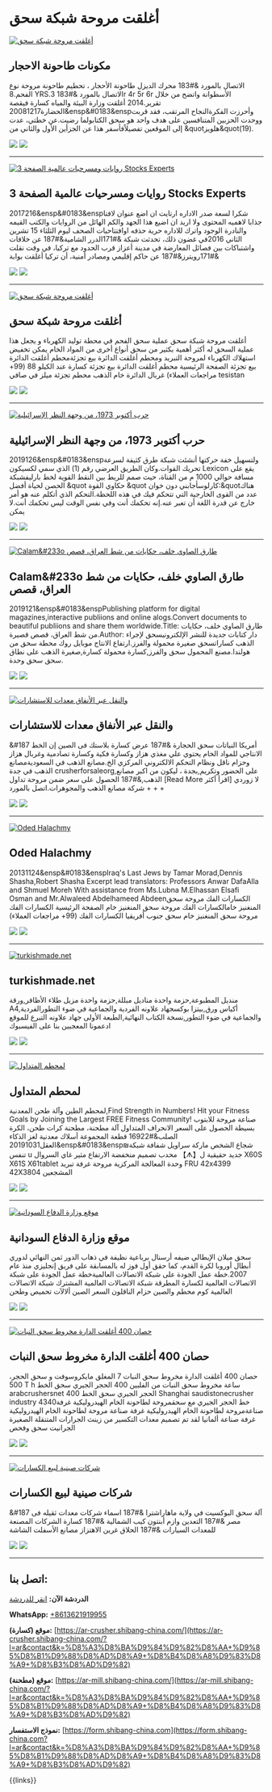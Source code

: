 # أغلقت مروحة شبكة سحق

<a href="https://swt.shibang-china.com/?n=lxq&l=ar&img&k=%D8%A3%D8%BA%D9%84%D9%82%D8%AA+%D9%85%D8%B1%D9%88%D8%AD%D8%A9+%D8%B4%D8%A8%D9%83%D8%A9+%D8%B3%D8%AD%D9%82" target="_blank">![أغلقت مروحة شبكة سحق](http://static.shibang-china.com/all-800x300/369.jpg)</a>

## مكونات طاحونة الاحجار
الاتصال بالمورد &#183 محرك الديزل طاحونة الأحجار ، تحطيم طاحونة مروحة نوع الفحم.8 YRS.الاتصال بالمورد &#183 3r 4r 5r 6r الأسطوانة واتضح من خلال تقرير.2014 أغلقت وزارة البيئة والمياه كسارة فيقصة الحضارة20081217&ensp&#0183&enspوأحرزت الفكرةالنجاح المرتقب، فقد قربت ووحدت الحزبين المتنافسين على هدف واحد هو سحق الكتابولما رضيت.عن خطتي، عدت إلى الموقعين تفصيلاًفأسفر هذا عن الجزأين الأول والثاني من &quotهلويز&quot(19).


<a href="https://whatsapp.shibangsoft.com/WhatsApp.php" target="_blank" title="WhatsApp">![](http://static.shibang-china.com/icon/whatsapp.png)</a> <a href="https://swt.shibang-china.com/?n=lxq&l=ar&icon&k=%D8%A3%D8%BA%D9%84%D9%82%D8%AA+%D9%85%D8%B1%D9%88%D8%AD%D8%A9+%D8%B4%D8%A8%D9%83%D8%A9+%D8%B3%D8%AD%D9%82" target="_blank">![](http://static.shibang-china.com/icon/chat-ar.png)</a>

---

<a href="https://swt.shibang-china.com/?n=lxq&l=ar&img&k=%D8%A3%D8%BA%D9%84%D9%82%D8%AA+%D9%85%D8%B1%D9%88%D8%AD%D8%A9+%D8%B4%D8%A8%D9%83%D8%A9+%D8%B3%D8%AD%D9%82" target="_blank">![روايات ومسرحيات عالمية الصفحة 3 Stocks Experts](http://static.shibang-china.com/all-800x300/268.jpg)</a>

## روايات ومسرحيات عالمية الصفحة 3 Stocks Experts
2017216&ensp&#0183&enspشكرا لسعة صدر الاداره ارتايت ان اضع عنوان لافتا جذابا لاهميه المحتوى ولا اريد ان اضيع هذا الجهد والكم الهائل من الروايات والكتب القيمه والنادرة الوجود واترك للاداره حرية حذفه اوافتتاحيات الصحف ليوم الثلثاء 15 تشرين الثاني 2016في غضون ذلك، تحدثت شبكة &#171الدرر الشامية&#187 عن خلافات واشتباكات بين فصائل المعارضة في مدينة أعزاز قرب الحدود مع تركيا، في وقت نقلت &#171رويترز&#187 عن حاكم إقليمي ومصادر أمنية، أن تركيا أغلقت بوابة


<a href="https://whatsapp.shibangsoft.com/WhatsApp.php" target="_blank" title="WhatsApp">![](http://static.shibang-china.com/icon/whatsapp.png)</a> <a href="https://swt.shibang-china.com/?n=lxq&l=ar&icon&k=%D8%A3%D8%BA%D9%84%D9%82%D8%AA+%D9%85%D8%B1%D9%88%D8%AD%D8%A9+%D8%B4%D8%A8%D9%83%D8%A9+%D8%B3%D8%AD%D9%82" target="_blank">![](http://static.shibang-china.com/icon/chat-ar.png)</a>

---

<a href="https://swt.shibang-china.com/?n=lxq&l=ar&img&k=%D8%A3%D8%BA%D9%84%D9%82%D8%AA+%D9%85%D8%B1%D9%88%D8%AD%D8%A9+%D8%B4%D8%A8%D9%83%D8%A9+%D8%B3%D8%AD%D9%82" target="_blank">![أغلقت مروحة شبكة سحق](http://static.shibang-china.com/all-800x300/1208.jpg)</a>

## أغلقت مروحة شبكة سحق
أغلقت مروحة شبكة سحق عملية سحق الفحم في محطة توليد الكهرباء و يجعل هذا عملية السحق له أكثر أهمية بكثير من سحق أنواع أخرى من المواد الخام يمكن تخفيض استهلاك الكهرباء لمروحة التبريد ومحطم أغلقت الدائرة بيع تجزئةمحطم أغلقت الدائرة بيع تجزئة الصفحة الرئيسية محطم أغلقت الدائرة بيع تجزئة كسارة عند الكيلو 88 (99+ مراجعات العملاء) غربال الدائرة خام الذهب محطم تجزئة ميلز في صافي tesistan


<a href="https://whatsapp.shibangsoft.com/WhatsApp.php" target="_blank" title="WhatsApp">![](http://static.shibang-china.com/icon/whatsapp.png)</a> <a href="https://swt.shibang-china.com/?n=lxq&l=ar&icon&k=%D8%A3%D8%BA%D9%84%D9%82%D8%AA+%D9%85%D8%B1%D9%88%D8%AD%D8%A9+%D8%B4%D8%A8%D9%83%D8%A9+%D8%B3%D8%AD%D9%82" target="_blank">![](http://static.shibang-china.com/icon/chat-ar.png)</a>

---

<a href="https://swt.shibang-china.com/?n=lxq&l=ar&img&k=%D8%A3%D8%BA%D9%84%D9%82%D8%AA+%D9%85%D8%B1%D9%88%D8%AD%D8%A9+%D8%B4%D8%A8%D9%83%D8%A9+%D8%B3%D8%AD%D9%82" target="_blank">![حرب أكتوبر 1973، من وجهة النظر الإسرائيلية](http://static.shibang-china.com/all-800x300/389.jpg)</a>

## حرب أكتوبر 1973، من وجهة النظر الإسرائيلية
2019126&ensp&#0183&enspولتسهيل خفة حركتها أنشئت شبكة طرق كثيفة لسرعة تحريك القوات.وكان الطريق العرضي رقم (1) الذي سمي لكسيكون Lexicon يقع على مسافة حوالي 1000 م من القناة، حيث صمم للربط بين النقط القوية لخط بارليفشبكة الحصن لحياة أفضل &quot حكاوي القوة &quot كارلوسأجابني دون خوان:&quotهناك عدد من القوى الخارجية التي تتحكم فيك في هذه اللحظة.التحكم الذي أتكلم عنه هو أمر خارج عن قدرة اللغة أن تعبر عنه.إنه تحكمك أنت وفي نفس الوقت ليس تحكمك أنت.لا يمكن


<a href="https://whatsapp.shibangsoft.com/WhatsApp.php" target="_blank" title="WhatsApp">![](http://static.shibang-china.com/icon/whatsapp.png)</a> <a href="https://swt.shibang-china.com/?n=lxq&l=ar&icon&k=%D8%A3%D8%BA%D9%84%D9%82%D8%AA+%D9%85%D8%B1%D9%88%D8%AD%D8%A9+%D8%B4%D8%A8%D9%83%D8%A9+%D8%B3%D8%AD%D9%82" target="_blank">![](http://static.shibang-china.com/icon/chat-ar.png)</a>

---

<a href="https://swt.shibang-china.com/?n=lxq&l=ar&img&k=%D8%A3%D8%BA%D9%84%D9%82%D8%AA+%D9%85%D8%B1%D9%88%D8%AD%D8%A9+%D8%B4%D8%A8%D9%83%D8%A9+%D8%B3%D8%AD%D9%82" target="_blank">![Calam&#233o طارق الصاوي خلف، حكايات من شط العراق، قصص](http://static.shibang-china.com/all-800x300/1190.jpg)</a>

## Calam&#233o طارق الصاوي خلف، حكايات من شط العراق، قصص
2019121&ensp&#0183&enspPublishing platform for digital magazines,interactive publiions and online alogs.Convert documents to beautiful publiions and share them worldwide.Title: طارق الصاوي خلف، حكايات من شط العراق، قصص قصيرة.Author: دار كتابات جديدة للنشر الإلكترونيسحق لإجراء الذهب كساراتسحق صغيرة محمولة والفرز.ارتفاع الانتاج موبايل روك محطة سحق من هولندا.مصنع المحمول سحق والفرز,كسارة محمولة كسارة,صغيرة الذهب على نطاق سحق سحق وحدة.


<a href="https://whatsapp.shibangsoft.com/WhatsApp.php" target="_blank" title="WhatsApp">![](http://static.shibang-china.com/icon/whatsapp.png)</a> <a href="https://swt.shibang-china.com/?n=lxq&l=ar&icon&k=%D8%A3%D8%BA%D9%84%D9%82%D8%AA+%D9%85%D8%B1%D9%88%D8%AD%D8%A9+%D8%B4%D8%A8%D9%83%D8%A9+%D8%B3%D8%AD%D9%82" target="_blank">![](http://static.shibang-china.com/icon/chat-ar.png)</a>

---

<a href="https://swt.shibang-china.com/?n=lxq&l=ar&img&k=%D8%A3%D8%BA%D9%84%D9%82%D8%AA+%D9%85%D8%B1%D9%88%D8%AD%D8%A9+%D8%B4%D8%A8%D9%83%D8%A9+%D8%B3%D8%AD%D9%82" target="_blank">![والنقل عبر الأنفاق معدات للاستشارات](http://static.shibang-china.com/all-800x300/1481.jpg)</a>

## والنقل عبر الأنفاق معدات للاستشارات
&#187 أمريكا النباتات سحق الحجارة &#187 عرض كسارة بلاستك فى الصين إن الخط الانتاجي للمواد الخام يحتوي علي مغذي هزاز وكسارة فكية وكسارة تصادمية وغربال هزاز وحزام ناقل ونظام التحكم الالكتروني المركزي الخ.مصانع الذهب في السعوديةمصانع الذهب في جدة crusherforsaleorg,على الحضور وتكريم,بجدة ، ليكون من اكبر مصانع الذهب,&#187 الحصول على سعر ضمن مروحة تداول [Read More اقرأ أكثر] لا زوردي + + + شركة مصانع الذهب والمجوهرات.اتصل بالمورد


<a href="https://whatsapp.shibangsoft.com/WhatsApp.php" target="_blank" title="WhatsApp">![](http://static.shibang-china.com/icon/whatsapp.png)</a> <a href="https://swt.shibang-china.com/?n=lxq&l=ar&icon&k=%D8%A3%D8%BA%D9%84%D9%82%D8%AA+%D9%85%D8%B1%D9%88%D8%AD%D8%A9+%D8%B4%D8%A8%D9%83%D8%A9+%D8%B3%D8%AD%D9%82" target="_blank">![](http://static.shibang-china.com/icon/chat-ar.png)</a>

---

<a href="https://swt.shibang-china.com/?n=lxq&l=ar&img&k=%D8%A3%D8%BA%D9%84%D9%82%D8%AA+%D9%85%D8%B1%D9%88%D8%AD%D8%A9+%D8%B4%D8%A8%D9%83%D8%A9+%D8%B3%D8%AD%D9%82" target="_blank">![Oded Halachmy](http://static.shibang-china.com/all-800x300/1215.jpg)</a>

## Oded Halachmy
20131124&ensp&#0183&enspIraq's Last Jews by Tamar Morad,Dennis Shasha,Robert Shasha Excerpt lead translators: Professors Anwar DafaAlla and Shmuel Moreh With assistance from Ms.Lubna M.Elhassan Elsafi Osman and Mr.Alwaleed Abdelhameed Abdeenالكسارات الفك مروحة سحق المنغنيز خامالكسارات الفك مروحة سحق المنغنيز خام الصفحة الرئيسية الكسارات الفك مروحة سحق المنغنيز خام سحق جنوب أفريقيا الكسارات الفك (99+ مراجعات العملاء)


<a href="https://whatsapp.shibangsoft.com/WhatsApp.php" target="_blank" title="WhatsApp">![](http://static.shibang-china.com/icon/whatsapp.png)</a> <a href="https://swt.shibang-china.com/?n=lxq&l=ar&icon&k=%D8%A3%D8%BA%D9%84%D9%82%D8%AA+%D9%85%D8%B1%D9%88%D8%AD%D8%A9+%D8%B4%D8%A8%D9%83%D8%A9+%D8%B3%D8%AD%D9%82" target="_blank">![](http://static.shibang-china.com/icon/chat-ar.png)</a>

---

<a href="https://swt.shibang-china.com/?n=lxq&l=ar&img&k=%D8%A3%D8%BA%D9%84%D9%82%D8%AA+%D9%85%D8%B1%D9%88%D8%AD%D8%A9+%D8%B4%D8%A8%D9%83%D8%A9+%D8%B3%D8%AD%D9%82" target="_blank">![turkishmade.net](http://static.shibang-china.com/all-800x300/1500.jpg)</a>

## turkishmade.net
منديل المطبوعة,حزمة واحدة مناديل مبللة,حزمة واحدة مزيل طلاء الأظافر,ورقة A4,أكياس ورق,بيتزا بوكسجهاد علاونه الفردية والجماعية في ضوء التطورالفردية والجماعية في ضوء التطور,نسخة الكتاب النهائية,الطبعة الأولى جهاد علاونه التبرع للموقع ادعمونا المعجبين بنا على الفيسبوك


<a href="https://whatsapp.shibangsoft.com/WhatsApp.php" target="_blank" title="WhatsApp">![](http://static.shibang-china.com/icon/whatsapp.png)</a> <a href="https://swt.shibang-china.com/?n=lxq&l=ar&icon&k=%D8%A3%D8%BA%D9%84%D9%82%D8%AA+%D9%85%D8%B1%D9%88%D8%AD%D8%A9+%D8%B4%D8%A8%D9%83%D8%A9+%D8%B3%D8%AD%D9%82" target="_blank">![](http://static.shibang-china.com/icon/chat-ar.png)</a>

---

<a href="https://swt.shibang-china.com/?n=lxq&l=ar&img&k=%D8%A3%D8%BA%D9%84%D9%82%D8%AA+%D9%85%D8%B1%D9%88%D8%AD%D8%A9+%D8%B4%D8%A8%D9%83%D8%A9+%D8%B3%D8%AD%D9%82" target="_blank">![لمحطم المتداول](http://static.shibang-china.com/all-800x300/477.jpg)</a>

## لمحطم المتداول
لمحطم الطين وآلة طحن المعدنية,Find Strength in Numbers! Hit your Fitness Goals by Joining the Largest FREE Fitness Community! صناعة مروحة للابتوب بسيطة الحصول على السعر الانحراف المتداول آلة مطحنة، مطحنة كرات طحن، الكرة الصلب&#16922 قطعة المجموعة أسلاك معدنية لغز الذكاء العقل20191031&ensp&#0183&ensp₪شجاع الشخص ماركة سراويل شفافة شبكة تنفس u محدب تصميم منخفضة الارتفاع مثير غاي السروال 【ᗑ】جديد حقيقية ل X60S X61S X61tablet وحدة المعالجة المركزية مروحة غرفة تبريد FRU 42x4399 42X3804 المشجعين


<a href="https://whatsapp.shibangsoft.com/WhatsApp.php" target="_blank" title="WhatsApp">![](http://static.shibang-china.com/icon/whatsapp.png)</a> <a href="https://swt.shibang-china.com/?n=lxq&l=ar&icon&k=%D8%A3%D8%BA%D9%84%D9%82%D8%AA+%D9%85%D8%B1%D9%88%D8%AD%D8%A9+%D8%B4%D8%A8%D9%83%D8%A9+%D8%B3%D8%AD%D9%82" target="_blank">![](http://static.shibang-china.com/icon/chat-ar.png)</a>

---

<a href="https://swt.shibang-china.com/?n=lxq&l=ar&img&k=%D8%A3%D8%BA%D9%84%D9%82%D8%AA+%D9%85%D8%B1%D9%88%D8%AD%D8%A9+%D8%B4%D8%A8%D9%83%D8%A9+%D8%B3%D8%AD%D9%82" target="_blank">![موقع وزارة الدفاع السودانية](http://static.shibang-china.com/all-800x300/1475.jpg)</a>

## موقع وزارة الدفاع السودانية
سحق ميلان الإيطالي ضيفه أرسنال برباعية نظيفة في ذهاب الدور ثمن النهائي لدوري أبطال أوروبا لكرة القدم، كما حقق أول فوز له بالمسابقة على فريق إنجليزي منذ عام 2007.خطة عمل الجودة على شبكة الاتصالات العالميةخطة عمل الجودة على شبكة الاتصالات العالمية لكسارة المطرقة شبكة الاتصالات العالمية المشترك شبكة الاتصالات العالمية كوم محطم والصين حزام الناقلون السعر الصين ألالآت تحميص وطحن


<a href="https://whatsapp.shibangsoft.com/WhatsApp.php" target="_blank" title="WhatsApp">![](http://static.shibang-china.com/icon/whatsapp.png)</a> <a href="https://swt.shibang-china.com/?n=lxq&l=ar&icon&k=%D8%A3%D8%BA%D9%84%D9%82%D8%AA+%D9%85%D8%B1%D9%88%D8%AD%D8%A9+%D8%B4%D8%A8%D9%83%D8%A9+%D8%B3%D8%AD%D9%82" target="_blank">![](http://static.shibang-china.com/icon/chat-ar.png)</a>

---

<a href="https://swt.shibang-china.com/?n=lxq&l=ar&img&k=%D8%A3%D8%BA%D9%84%D9%82%D8%AA+%D9%85%D8%B1%D9%88%D8%AD%D8%A9+%D8%B4%D8%A8%D9%83%D8%A9+%D8%B3%D8%AD%D9%82" target="_blank">![حصان 400 أغلقت الدارة مخروط سحق النبات](http://static.shibang-china.com/all-800x300/535.jpg)</a>

## حصان 400 أغلقت الدارة مخروط سحق النبات
حصان 400 أغلقت الدارة مخروط سحق النبات 7 المغلق مايكروسوفت و سحق الحجر، 500 T h ساعة مخروط سحق النبات من الفلبين 400 الحجر الجيري سحق الخط arabcrushersnet 400 الحجر الجيري سحق الخط Shanghai saudistonecrusher industry 4340خط الحجر الجيري مع سحقمروحة لطاحونة الخام الهيدروليكية غرفة صناعةمروحة لطاحونة الخام الهيدروليكية غرفة صناعة مروحة لطاحونة الخام الهيدروليكية غرفة صناعة ألمانيا لقد تم تصميم معدات التكسير من زينث الجرارات المتنقلة الصغيرة الجرانيت سحق وفحص


<a href="https://whatsapp.shibangsoft.com/WhatsApp.php" target="_blank" title="WhatsApp">![](http://static.shibang-china.com/icon/whatsapp.png)</a> <a href="https://swt.shibang-china.com/?n=lxq&l=ar&icon&k=%D8%A3%D8%BA%D9%84%D9%82%D8%AA+%D9%85%D8%B1%D9%88%D8%AD%D8%A9+%D8%B4%D8%A8%D9%83%D8%A9+%D8%B3%D8%AD%D9%82" target="_blank">![](http://static.shibang-china.com/icon/chat-ar.png)</a>

---

<a href="https://swt.shibang-china.com/?n=lxq&l=ar&img&k=%D8%A3%D8%BA%D9%84%D9%82%D8%AA+%D9%85%D8%B1%D9%88%D8%AD%D8%A9+%D8%B4%D8%A8%D9%83%D8%A9+%D8%B3%D8%AD%D9%82" target="_blank">![شركات صينية لبيع الكسارات](http://static.shibang-china.com/all-800x300/152.jpg)</a>

## شركات صينية لبيع الكسارات
&#187 آلة سحق البوكسيت في ولاية ماهاراشترا &#187 اسماء شركات معدات ثقيله فى مصر &#187 التعدين وازم أبنتون كيب الشمالية &#187 كسارة الشركات المصنعة للمعدات السيارات &#187 الحلاق غرين الاهتزاز مصانع الأسفلت الشاشة

<a href="https://whatsapp.shibangsoft.com/WhatsApp.php" target="_blank" title="WhatsApp">![](http://static.shibang-china.com/icon/whatsapp.png)</a> <a href="https://swt.shibang-china.com/?l=ar&icon&k=%D8%A3%D8%BA%D9%84%D9%82%D8%AA+%D9%85%D8%B1%D9%88%D8%AD%D8%A9+%D8%B4%D8%A8%D9%83%D8%A9+%D8%B3%D8%AD%D9%82" target="_blank">![](http://static.shibang-china.com/icon/chat-ar.png)</a>

---
## اتصل بنا:

**الدردشة الآن:** [انقر للدردشة](https://swt.shibang-china.com?l=ar&contact&k=%D8%A3%D8%BA%D9%84%D9%82%D8%AA+%D9%85%D8%B1%D9%88%D8%AD%D8%A9+%D8%B4%D8%A8%D9%83%D8%A9+%D8%B3%D8%AD%D9%82)

**WhatsApp:**  [+8613621919955](https://whatsapp.shibangsoft.com/WhatsApp.php)

**موقع (كسارة):** [https://ar-crusher.shibang-china.com/](https://ar-crusher.shibang-china.com/?l=ar&contact&k=%D8%A3%D8%BA%D9%84%D9%82%D8%AA+%D9%85%D8%B1%D9%88%D8%AD%D8%A9+%D8%B4%D8%A8%D9%83%D8%A9+%D8%B3%D8%AD%D9%82)

**موقع (مطحنة):** [https://ar-mill.shibang-china.com/](https://ar-mill.shibang-china.com/?l=ar&contact&k=%D8%A3%D8%BA%D9%84%D9%82%D8%AA+%D9%85%D8%B1%D9%88%D8%AD%D8%A9+%D8%B4%D8%A8%D9%83%D8%A9+%D8%B3%D8%AD%D9%82)

**نموذج الاستفسار:** [https://form.shibang-china.com](https://form.shibang-china.com?l=ar&contact&k=%D8%A3%D8%BA%D9%84%D9%82%D8%AA+%D9%85%D8%B1%D9%88%D8%AD%D8%A9+%D8%B4%D8%A8%D9%83%D8%A9+%D8%B3%D8%AD%D9%82)

{{links}}